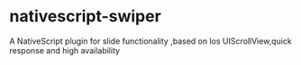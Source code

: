 # nativescript-swiper
A NativeScript plugin for slide functionality ,based on los UIScrollView,quick response and high availability
